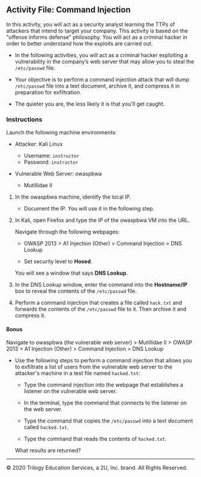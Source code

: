 ## Activity File: Command Injection

In this activity, you will act as a security analyst learning the TTPs of attackers that intend to target your company. This activity is based on the "offense informs defense" philosophy. You will act as a criminal hacker in order to better understand how the exploits are carried out. 

- In the following activities, you will act as a criminal hacker exploiting a vulnerability in the company’s web server that may allow you to steal the `/etc/passwd` file.

- Your objective is to perform a command injection attack that will dump `/etc/passwd` file into a text document, archive it, and compress it in preparation for exfiltration.

- The quieter you are, the less likely it is that you'll get caught. 

### Instructions

Launch the following machine environments: 

- Attacker: Kali Linux
   - Username: `instructor`
   - Password: `instructor`

- Vulnerable Web Server: owaspbwa
   - Mutillidae II

1. In the owaspbwa machine, identify the local IP.

   - Document the IP. You will use it in the following step.

2. In Kali, open Firefox and type the IP of the owaspbwa VM into the URL.

   Navigate through the following webpages:

   - OWASP 2013 > A1 Injection (Other) > Command Injection > DNS Lookup

   - Set security level to **Hosed**.

   You will see a window that says **DNS Lookup**.

3. In the DNS Lookup window, enter the command into the **Hostname/IP** box to reveal the contents of the `/etc/passwd` file. 

4. Perform a command injection that creates a file called `hack.txt` and forwards the contents of the `/etc/passwd` file to it. Then archive it and compress it.
   
#### Bonus 

Navigate to owaspbwa (the vulnerable web server) > Mutillidae II > OWASP 2013 > A1 Injection (Other) > Command Injection > DNS Lookup

- Use the following steps to perform a command injection that allows you to exfiltrate a list of users from the vulnerable web server  to the attacker's machine in a test file named `hacked.txt`:

   - Type the command injection into the webpage that establishes a listener on the vulnerable web server.
   
   - In the terminal, type the command that connects to the listener on the web server.
   
   - Type the command that copies the `/etc/passwd` into a text document called `hacked.txt`.
   
   - Type the command that reads the contents of `hacked.txt`.
   
   What results are returned?
   
---
© 2020 Trilogy Education Services, a 2U, Inc. brand. All Rights Reserved.  
